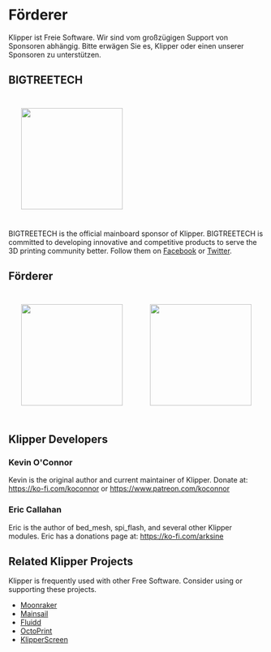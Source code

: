 # Förderer

Klipper ist Freie Software. Wir sind vom großzügigen Support von Sponsoren abhängig. Bitte erwägen Sie es, Klipper oder einen unserer Sponsoren zu unterstützen.

## BIGTREETECH

[<img src="./img/sponsors/BTT_BTT.png" width="200" style="margin:25px"/>](https://bigtree-tech.com/collections/all-products)

BIGTREETECH is the official mainboard sponsor of Klipper. BIGTREETECH is committed to developing innovative and competitive products to serve the 3D printing community better. Follow them on [Facebook](https://www.facebook.com/BIGTREETECH) or [Twitter](https://twitter.com/BigTreeTech).

## Förderer

[<img src="./img/sponsors/obico-light-horizontal.png" width="200" style="margin:25px" />](https://obico.io/klipper.html?source=klipper_sponsor) [<img src="./img/sponsors/peopoly-logo.png" width="200" style="margin:25px" />](https://peopoly.net)

## Klipper Developers

### Kevin O'Connor

Kevin is the original author and current maintainer of Klipper. Donate at: <https://ko-fi.com/koconnor> or <https://www.patreon.com/koconnor>

### Eric Callahan

Eric is the author of bed_mesh, spi_flash, and several other Klipper modules. Eric has a donations page at: <https://ko-fi.com/arksine>

## Related Klipper Projects

Klipper is frequently used with other Free Software. Consider using or supporting these projects.

* [Moonraker](https://github.com/Arksine/moonraker)
* [Mainsail](https://github.com/mainsail-crew/mainsail)
* [Fluidd](https://github.com/fluidd-core/fluidd)
* [OctoPrint](https://octoprint.org/)
* [KlipperScreen](https://github.com/jordanruthe/KlipperScreen)
